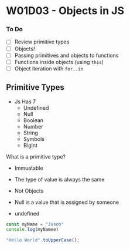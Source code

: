 # W01D03 - Objects in JS

### To Do

- [ ] Review primitive types
- [ ] Objects!
- [ ] Passing primitives and objects to functions
- [ ] Functions inside objects (using `this`)
- [ ] Object iteration with `for..in`

## Primitive Types 
- Js Has 7
  - Undefined
  - Null
  - Boolean
  - Number
  - String
  - Symbols
  - BigInt

What is a primitive type?
- Immuatable
- The type of value is always the same
- Not Objects

- Null is a value that is assigned by someone
- undefined 

```js
const myName = "Jason"
console.log(myNamee)
```

```js
"Hello World".toUpperCase();
```